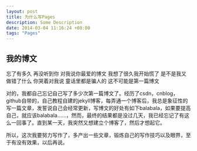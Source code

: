 ```yaml
---
layout: post
title: 为什么写Pages
description: Some Description
date: 2014-03-04 11:16:24 +08:00
tags: "Pages"
---
```


## 我的博文
忘了有多久 
再没听到你 
对我说你最爱的博文 
我想了很久我开始慌了 
是不是我又做错了什么 
你哭着对我说 
童话里都是骗人的 这不可能是第一篇博文

对的，我都自己忘记自己写了多少次第一篇博文了。经历了csdn，cnblog，github自带的，自己教程自建的jekyll博客，每弄通一个博客后，我总是象征性的写一篇文章，发誓说自己会经常更新，写博文的好处有如下balabala，如果要提高自己，就应该balabala……，然而，最终的结果都是没过几天，我已经忘记了有这么一回事了。直到某一天，我突然又想建立个博客了，然后才想起它。

所以，这次我要努力写作了，多产出一些文章，锻炼自己的写作技巧以及眼界，至于有没有效果，以后再说。
